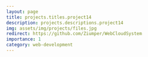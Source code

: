 ```yaml
---
layout: page
title: projects.titles.project14
description: projects.descriptions.project14
img: assets/img/projects/files.jpg
redirect: https://github.com/Ziumper/WebCloudSystem
importance: 1
category: web-development
---
```


